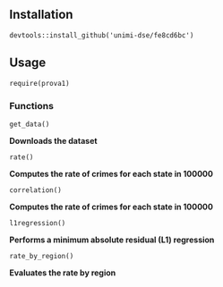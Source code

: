 Installation
------------

    devtools::install_github('unimi-dse/fe8cd6bc')

Usage
-----

    require(prova1)

### Functions

    get_data()

**Downloads the dataset**

    rate()

**Computes the rate of crimes for each state in 100000**


    correlation()
    
**Computes the rate of crimes for each state in 100000**


    l1regression()

**Performs a minimum absolute residual (L1) regression**

    rate_by_region()

**Evaluates the rate by region**

 
